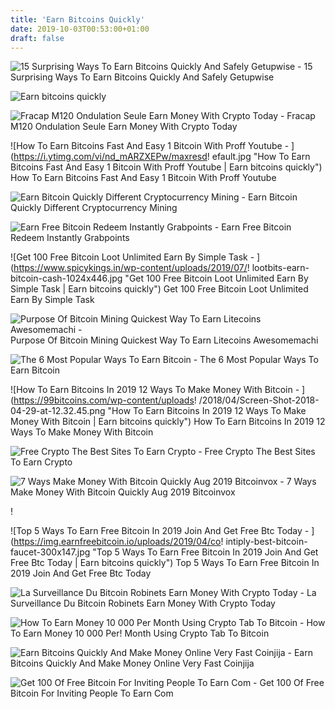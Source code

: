 ```yaml
---
title: 'Earn Bitcoins Quickly'
date: 2019-10-03T00:53:00+01:00
draft: false
---
```


![15 Surprising Ways To Earn Bitcoins Quickly And Safely Getupwise - ](http://getupwise.com/wp-content/uploads/2018/01/surprising-ways-to-earn-Bitcoins-quickly-and-safely-448x264.jpg "15 Surprising Ways To Earn Bitcoins Quickly And Safely Getupwise | Earn bitcoins quickly") 15 Surprising Ways To Earn Bitcoins Quickly And Safely Getupwise

![Earn bitcoins quickly](https://i.ytimg.com/vi/f-gCL9AbsHs/maxresdefault.jpg "Earn bitcoins quickly") 

![Fracap M120 Ondulation Seule Earn Money With Crypto Today - ](https://i.ytimg.com/vi/ycNfWtv0Szo/hqdefault.jpg "Fracap M120 Ondulation Seule Earn Money With Crypto Today | Earn bitcoins quickly") Fracap M120 Ondulation Seule Earn Money With Crypto Today

![How To Earn Bitcoins Fast And Easy 1 Bitcoin With Proff Youtube - ](https://i.ytimg.com/vi/nd_mARZXEPw/maxresd!   efault.jpg "How To Earn Bitcoins Fast And Easy 1 Bitcoin With Proff Youtube | Earn bitcoins quickly") How To Earn Bitcoins Fast And Easy 1 Bitcoin With Proff Youtube

![Earn Bitcoin Quickly Different Cryptocurrency Mining - ](https://i.ytimg.com/vi/FXr6TOIMHac/maxresdefault.jpg "Earn Bitcoin Quickly Different Cryptocurrency Mining | Earn bitcoins quickly") Earn Bitcoin Quickly Different Cryptocurrency Mining

![Earn Free Bitcoin Redeem Instantly Grabpoints - ](https://grabpoints.com/wp-content/uploads/2018/06/card-1.png "Earn Free Bitcoin Redeem Instantly Grabpoints | Earn bitcoins quickly") Earn Free Bitcoin Redeem Instantly Grabpoints

![Get 100 Free Bitcoin Loot Unlimited Earn By Simple Task - ](https://www.spicykings.in/wp-content/uploads/2019/07/!   lootbits-earn-bitcoin-cash-1024x446.jpg "Get 100 Free Bitcoin Loot Unlimited Earn By Simple Task | Earn bitcoins quickly") Get 100 Free Bitcoin Loot Unlimited Earn By Simple Task

![Purpose Of Bitcoin Mining Quickest Way To Earn Litecoins Awesomemachi - ](https://img.huffingtonpost.com/asset/57c2305d1800002500bcd8c7.jpg?ops\u003d1910_1000 "Purpose Of Bitcoin Mining Quickest Way To Earn Litecoins Awesomemachi | Earn bitcoins quickly") Purpose Of Bitcoin Mining Quickest Way To Earn Litecoins Awesomemachi

![The 6 Most Popular Ways To Earn Bitcoin - ](https://coinsutra.com/wp-content/uploads/2017/10/Bitfortip-1.jpg "The 6 Most Popular Ways To Earn Bitcoin | Earn bitcoins quickly") The 6 Most Popular Ways To Earn Bitcoin

![How To Earn Bitcoins In 2019 12 Ways To Make Money With Bitcoin - ](https://99bitcoins.com/wp-content/uploads!   /2018/04/Screen-Shot-2018-04-29-at-12.32.45.png "How To Earn Bitcoins In 2019 12 Ways To Make Money With Bitcoin | Earn bitcoins quickly") How To Earn Bitcoins In 2019 12 Ways To Make Money With Bitcoin

![Free Crypto The Best Sites To Earn Crypto - ](https://cdn.cloudbet.com/images/Blog/Bitcoin-101/BlockFi-Earn-Free-Crypto.png "Free Crypto The Best Sites To Earn Crypto | Earn bitcoins quickly") Free Crypto The Best Sites To Earn Crypto

![7 Ways Make Money With Bitcoin Quickly Aug 2019 Bitcoinvox - ](https://bitcoinvox.com/wp-content/uploads/2018/07/bitcoin-sites.jpg "7 Ways Make Money With Bitcoin Quickly Aug 2019 Bitcoinvox | Earn bitcoins quickly") 7 Ways Make Money With Bitcoin Quickly Aug 2019 Bitcoinvox

!

![Top 5 Ways To Earn Free Bitcoin In 2019 Join And Get Free Btc Today - ](https://img.earnfreebitcoin.io/uploads/2019/04/co!   intiply-best-bitcoin-faucet-300x147.jpg "Top 5 Ways To Earn Free Bitcoin In 2019 Join And Get Free Btc Today | Earn bitcoins quickly") Top 5 Ways To Earn Free Bitcoin In 2019 Join And Get Free Btc Today

![La Surveillance Du Bitcoin Robinets Earn Money With Crypto Today - ](https://i.ytimg.com/vi/0EQizLBpx6o/hqdefault.jpg "La Surveillance Du Bitcoin Robinets Earn Money With Crypto Today | Earn bitcoins quickly") La Surveillance Du Bitcoin Robinets Earn Money With Crypto Today

![How To Earn Money 10 000 Per Month Using Crypto Tab To Bitcoin - ](https://miro.medium.com/max/1400/1*9LP2Tanr5Wr9lR2IrQNBNg.png "How To Earn Money 10 000 Per Month Using Crypto Tab To Bitcoin | Earn bitcoins quickly") How To Earn Money 10 000 Per! Month Using Crypto Tab To Bitcoin

![Earn Bitcoins Quickly And Make Money Online Very Fast Coinjija - ](https://i0.wp.com/coinjija.com/wp-content/uploads/2019/02/1.-btc-10-5.jpg?fit=500%2C500&ssl=1 "Earn Bitcoins Quickly And Make Money Online Very Fast Coinjija | Earn bitcoins quickly") Earn Bitcoins Quickly And Make Money Online Very Fast Coinjija

![Get 100 Of Free Bitcoin For Inviting People To Earn Com - ](https://miro.medium.com/max/1838/1*G9T4y6lPkIABW-9Kg8v8IA.png "Get 100 Of Free Bitcoin For Inviting People To Earn Com | Earn bitcoins quickly") Get 100 Of Free Bitcoin For Inviting People To Earn Com